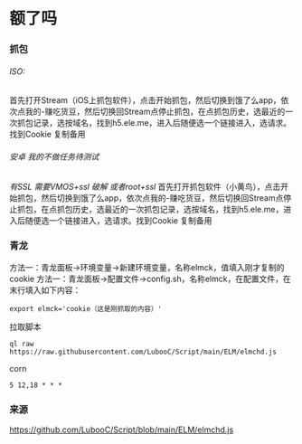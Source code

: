 # 额了吗
### 抓包
###### ISO:
首先打开Stream（iOS上抓包软件），点击开始抓包，然后切换到饿了么app，依次点我的-赚吃货豆，然后切换回Stream点停止抓包，在点抓包历史，选最近的一次抓包记录，选按域名，找到h5.ele.me，进入后随便选一个链接进入，选请求。找到Cookie 复制备用

###### 安卓 我的不做任务待测试
*有SSL 需要VMOS+ssl 破解 或者root+ssl*
首先打开抓包软件（小黄鸟），点击开始抓包，然后切换到饿了么app，依次点我的-赚吃货豆，然后切换回Stream点停止抓包，在点抓包历史，选最近的一次抓包记录，选按域名，找到h5.ele.me，进入后随便选一个链接进入，选请求。找到Cookie 复制备用

### 青龙
方法一：青龙面板->环境变量->新建环境变量，名称elmck，值填入刚才复制的cookie
方法一：青龙面板->配置文件->config.sh，名称elmck，在配置文件，在末行填入如下内容：
```
export elmck='cookie（这是刚抓取的内容）'
```
拉取脚本
```
ql raw https://raw.githubusercontent.com/LubooC/Script/main/ELM/elmchd.js
```
corn
```
5 12,18 * * *
```

### 来源
https://github.com/LubooC/Script/blob/main/ELM/elmchd.js

